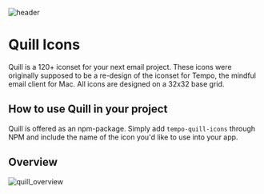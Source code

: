 ![header](https://user-images.githubusercontent.com/10330611/130638643-b85c8a19-11f2-4d7d-b098-d415807fbc9b.png)

# Quill Icons
Quill is a 120+ iconset for your next email project. These icons were originally supposed to be a re-design of the iconset for Tempo, the mindful email client for Mac. All icons are designed on a 32x32 base grid. 

## How to use Quill in your project
Quill is offered as an npm-package. Simply add `tempo-quill-icons` through NPM and include the name of the icon you'd like to use into your app.

## Overview
![quill_overview](https://user-images.githubusercontent.com/10330611/131470588-5ea83cec-f92b-408c-823c-d47fde508076.png)
